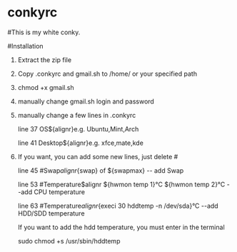 # conkyrc
#This is my white conky.

#Installation

1. Extract the zip file

2. Copy .conkyrc and gmail.sh to /home/ or your specified path

3. chmod +x gmail.sh

4. manually change gmail.sh login and password

5. manually change a few lines in .conkyrc 

   line 37 OS${alignr}e.g. Ubuntu,Mint,Arch

   line 41 Desktop${alignr}e.g. xfce,mate,kde

6. If you want, you can add some new lines, just delete #

   line 45 #Swap${alignr}${swap} of ${swapmax} -- add Swap

   line 53 #Temperature$alignr ${hwmon temp 1}°C ${hwmon temp 2}°C --add CPU temperature

   line 63 #Temperature${alignr}${execi 30 hddtemp -n /dev/sda}°C  --add HDD/SDD temperature

   If you want to add the hdd temperature, you must enter in the terminal

   sudo chmod +s /usr/sbin/hddtemp
